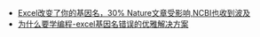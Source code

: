 * [Excel改变了你的基因名，30% Nature文章受影响,NCBI也收到波及](http://wap.sciencenet.cn/blog-118204-1142438.html?mobile=1)
* [为什么要学编程-excel基因名错误的优雅解决方案](http://www.bio-info-trainee.com/2997.html)
